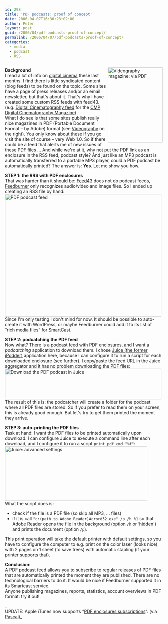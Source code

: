 ```yaml
---
id: 298
title: 'PDF podcasts: proof of concept'
date: 2006-04-07T16:30:23+02:00
author: Peter
layout: post
guid: /2006/04/pdf-podcasts-proof-of-concept/
permalink: /2006/04/07/pdf-podcasts-proof-of-concept/
categories:
  - media
  - podcast
  - RSS
---
```

[<img  src="http://static.flickr.com/36/124710707_4e9f7decd7_m.jpg" width="175" height="240" alt="Videography magazine: via PDF" style="float: right" />](http://www.flickr.com/photos/pforret/124710707/ "Photo Sharing")**Background**  
I read a lot of info on [digital cinema](/categories/digcinema/) these last months. I find there is little syndicated content (blog feeds) to be found on the topic. Some sites have a page of press releases and/or an email newsletter, but that's about it. That's why I have created some custom RSS feeds with feed43. (e.g. [Digital Cinematography feed](http://feed43.com/digitalcinematography.xml) for the [CMP Digital Cinematography Magazine](http://www.uemedia.net/CPC/digitalcinemamag/index.shtml))  
What I do see is that some sites publish really nice magazines in PDF (Portable Document Format &#8211; by Adobe) format (see [Videography](http://videography.com/) on the right). You only know about these if you go visit the site of course &#8211; very Web 1.0. So if there could be a feed that alerts me of new issues of these PDF files &#8230; And while we're at it, why not put the PDF link as an enclosure in the RSS feed, podcast style? And just like an MP3 podcast is automatically transferred to a portable MP3 player, could a PDF podcast be automatically printed? The answer is: **Yes**. Let me show you how.  
<!--more-->

  
**STEP 1: the RRS with PDF enclosures**  
That was harder than it should be: [Feed43](http://www.feed43.com) does not do podcast feeds, [Feedburner](http://www.feedburner.com) only recognizes audio/video and image files. So I ended up creating an RSS file by hand:  
[<img  src="http://static.flickr.com/44/124691891_28378b2d64.jpg" width="500" height="392" alt="PDF podcast feed" />](http://www.flickr.com/photos/pforret/124691891/ "Photo Sharing")  
Since I'm only testing I don't mind for now. It should be possible to auto-create it with WordPress, or maybe Feedburner could add it to its list of &#8220;rich media files&#8221; for [SmartCast](http://www.burningdoor.com/feedburner/archives/000812.html).

**STEP 2: podcatching the PDF feed**  
Now what? There is a podcast feed with PDF enclosures, and I want a _podcatching_ application to download them. I chose [Juice (the former iPodder)](http://juicereceiver.sourceforge.net/) application here, because I can configure it to run a script for each downloaded enclosure (see further). I copy/paste the feed URL in the Juice aggregator and it has no problem downloading the PDF files:  
[<img  src="http://static.flickr.com/34/124691900_f349818687.jpg" width="500" height="98" alt="Download the PDF podcast in Juice" />](http://www.flickr.com/photos/pforret/124691900/ "Photo Sharing")  
The result of this is: the podcatcher will create a folder for the podcast where all PDF files are stored. So if you prefer to read them on your screen, this is already good enough. But let's try to get them printed the moment they arrive.

**STEP 3: auto-printing the PDF files**  
Task at hand: I want the PDF files to be printed automatically upon download. I can configure Juice to execute a command line after each download, and I configure it to run a script `print_pdf.cmd "%f"`:  
[<img  src="http://static.flickr.com/36/124695149_ad8f3f4d40_o.gif" width="455" height="175" alt="Juice: advanced settings" />](http://www.flickr.com/photos/pforret/124695149/ "Photo Sharing")  
What the script does is:

  * check if the file is a PDF file (so skip all MP3, &#8230; files)
  * if it is call `"c:(path to Adobe Reader)Acrord32.exe" /p /h %1` so that Adobe Reader opens the file in the background (option `/h` or &#8216;hidden') and prints the document (option `/p`).

This print operation will take the default printer with default settings, so you have to configure the computer to e.g. print on the color laser (looks nice) with 2 pages on 1 sheet (to save trees) with automatic stapling (if your printer supports that).

**Conclusion:**  
A PDF podcast feed allows you to subscribe to regular releases of PDF files that are automatically printed the moment they are published. There are no technological barriers to do it. It would be nice if Feedburner supported it in its Smartcast service.  
Anyone publishing magazines, reports, statistics, account overviews in PDF format: try it out!

_  
UPDATE: Apple iTunes now supports &#8220;[PDF enclosures subscriptions](http://www.micropersuasion.com/2006/05/itunes_offers_p.html)&#8220;. (via [Pascal](http://pascal.vanhecke.info/))_